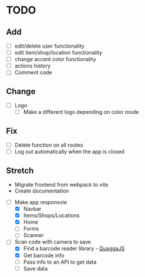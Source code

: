 # TODO

## Add
- [ ] edit/delete user functionality
- [ ] edit item/shop/location functionality 
- [ ] change accent color functionality
- [ ] actions history
- [ ] Comment code

## Change
- [ ] Logo
  - [ ] Make a different logo depending on color mode

## Fix
- [ ] Delete function on all routes
- [ ] Log out automatically when the app is closed

## Stretch
- Migrate frontend from webpack to vite
- Create documentation
- [ ] Make app responsvie
  - [x] Navbar
  - [x] Items/Shops/Locations
  - [x] Home
  - [ ] Forms
  - [ ] Scanner
- [ ] Scan code with camera to save
  - [x] Find a barcode reader library - [QuaggaJS](https://serratus.github.io/quaggaJS)
  - [x] Get barcode info
  - [ ] Pass info to an API to get data
  - [ ] Save data
